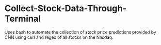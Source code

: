 # Collect-Stock-Data-Through-Terminal

Uses bash to automate the collection of stock price predictions provided by CNN using curl and regex of all stocks on the Nasdaq. 
